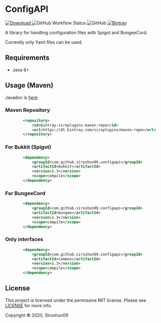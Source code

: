 # ConfigAPI

[![Download](https://api.bintray.com/packages/siroplugins/maven-repo/ConfigAPI/images/download.svg) ](https://bintray.com/siroshun/maven-repo/ConfigAPI/_latestVersion)
![GitHub Workflow Status](https://img.shields.io/github/workflow/status/SiroPlugins/ConfigAPI/Java%20CI)
![GitHub](https://img.shields.io/github/license/SiroPlugins/ConfigAPI)
[![Bintray](https://img.shields.io/bintray/v/siroplugins/maven-repo/ConfigAPI?color=orange&label=Javadoc)](https://siroplugins.github.io/ConfigAPI/)

A library for handling configuration files with Spigot and BungeeCord.

Currently only Yaml files can be used.

## Requirements

- Java 8+

## Usage (Maven)

Javadoc is [here](https://siroplugins.github.io/ConfigAPI/)

### Maven Repository

```xml
        <repository>
            <id>bintray-siroplugins-maven-repo</id>
            <url>https://dl.bintray.com/siroplugins/maven-repo</url>
        </repository>
```

### For Bukkit (Spigot)

```xml
        <dependency>
            <groupId>com.github.siroshun09.configapi</groupId>
            <artifactId>bukkit</artifactId>
            <version>1.3</version>
            <scope>compile</scope>
        </dependency>
```

### For BungeeCord

```xml
        <dependency>
            <groupId>com.github.siroshun09.configapi</groupId>
            <artifactId>bungee</artifactId>
            <version>1.3</version>
            <scope>compile</scope>
        </dependency>
```

### Only interfaces

```xml
        <dependency>
            <groupId>com.github.siroshun09.configapi</groupId>
            <artifactId>common</artifactId>
            <version>1.3</version>
            <scope>compile</scope>
        </dependency>
```

## License

This project is licensed under the permissive MIT license. Please see [LICENSE](LICENSE) for more info.

Copyright © 2020, Siroshun09